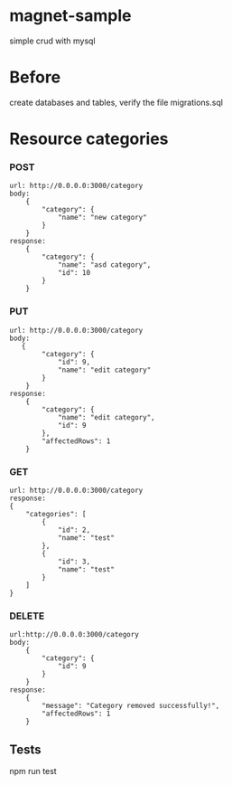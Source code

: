 # magnet-sample
simple crud with mysql

# Before
create databases and tables, verify the file migrations.sql

# Resource categories

### POST
    url: http://0.0.0.0:3000/category
    body: 
        {
            "category": {
                "name": "new category"
            }
        }
    response:
        {
            "category": {
                "name": "asd category",
                "id": 10
            }
        }

### PUT
    url: http://0.0.0.0:3000/category
    body:
       {
            "category": {
                "id": 9,
                "name": "edit category"
            }
        }
    response:
        {
            "category": {
                "name": "edit category",
                "id": 9
            },
            "affectedRows": 1
        }

### GET
    url: http://0.0.0.0:3000/category
    response:
    {
        "categories": [
            {
                "id": 2,
                "name": "test"
            },
            {
                "id": 3,
                "name": "test"
            }
        ]
    }

### DELETE
    url:http://0.0.0.0:3000/category
    body:
        {
            "category": {
                "id": 9
            }
        }
    response:
        {
            "message": "Category removed successfully!",
            "affectedRows": 1
        }

## Tests
npm run test